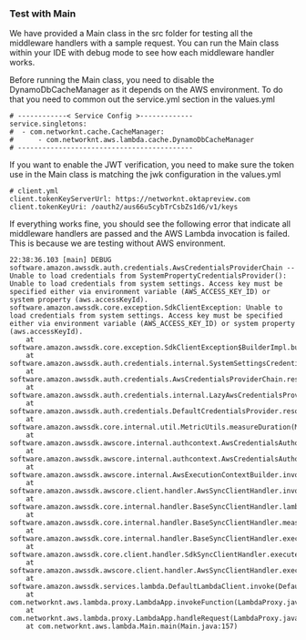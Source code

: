 ### Test with Main

We have provided a Main class in the src folder for testing all the middleware handlers with a sample request. You can run the Main class within your IDE with debug mode to see how each middleware handler works.

Before running the Main class, you need to disable the DynamoDbCacheManager as it depends on the AWS environment. To do that you need to common out the service.yml section in the values.yml

```
# ------------< Service Config >-------------
service.singletons:
#  - com.networknt.cache.CacheManager:
#      - com.networknt.aws.lambda.cache.DynamoDbCacheManager
# -------------------------------------------
```

If you want to enable the JWT verification, you need to make sure the token use in the Main class is matching the jwk configuration in the values.yml

```
# client.yml
client.tokenKeyServerUrl: https://networknt.oktapreview.com
client.tokenKeyUri: /oauth2/aus66u5cybTrCsbZs1d6/v1/keys
```

If everything works fine, you should see the following error that indicate all middleware handlers are passed and the AWS Lambda invocation is failed. This is because we are testing without AWS environment.

```
22:38:36.103 [main] DEBUG software.amazon.awssdk.auth.credentials.AwsCredentialsProviderChain -- Unable to load credentials from SystemPropertyCredentialsProvider(): Unable to load credentials from system settings. Access key must be specified either via environment variable (AWS_ACCESS_KEY_ID) or system property (aws.accessKeyId).
software.amazon.awssdk.core.exception.SdkClientException: Unable to load credentials from system settings. Access key must be specified either via environment variable (AWS_ACCESS_KEY_ID) or system property (aws.accessKeyId).
	at software.amazon.awssdk.core.exception.SdkClientException$BuilderImpl.build(SdkClientException.java:111)
	at software.amazon.awssdk.auth.credentials.internal.SystemSettingsCredentialsProvider.resolveCredentials(SystemSettingsCredentialsProvider.java:58)
	at software.amazon.awssdk.auth.credentials.AwsCredentialsProviderChain.resolveCredentials(AwsCredentialsProviderChain.java:96)
	at software.amazon.awssdk.auth.credentials.internal.LazyAwsCredentialsProvider.resolveCredentials(LazyAwsCredentialsProvider.java:45)
	at software.amazon.awssdk.auth.credentials.DefaultCredentialsProvider.resolveCredentials(DefaultCredentialsProvider.java:126)
	at software.amazon.awssdk.core.internal.util.MetricUtils.measureDuration(MetricUtils.java:50)
	at software.amazon.awssdk.awscore.internal.authcontext.AwsCredentialsAuthorizationStrategy.resolveCredentials(AwsCredentialsAuthorizationStrategy.java:100)
	at software.amazon.awssdk.awscore.internal.authcontext.AwsCredentialsAuthorizationStrategy.addCredentialsToExecutionAttributes(AwsCredentialsAuthorizationStrategy.java:77)
	at software.amazon.awssdk.awscore.internal.AwsExecutionContextBuilder.invokeInterceptorsAndCreateExecutionContext(AwsExecutionContextBuilder.java:123)
	at software.amazon.awssdk.awscore.client.handler.AwsSyncClientHandler.invokeInterceptorsAndCreateExecutionContext(AwsSyncClientHandler.java:69)
	at software.amazon.awssdk.core.internal.handler.BaseSyncClientHandler.lambda$execute$1(BaseSyncClientHandler.java:78)
	at software.amazon.awssdk.core.internal.handler.BaseSyncClientHandler.measureApiCallSuccess(BaseSyncClientHandler.java:179)
	at software.amazon.awssdk.core.internal.handler.BaseSyncClientHandler.execute(BaseSyncClientHandler.java:76)
	at software.amazon.awssdk.core.client.handler.SdkSyncClientHandler.execute(SdkSyncClientHandler.java:45)
	at software.amazon.awssdk.awscore.client.handler.AwsSyncClientHandler.execute(AwsSyncClientHandler.java:56)
	at software.amazon.awssdk.services.lambda.DefaultLambdaClient.invoke(DefaultLambdaClient.java:2694)
	at com.networknt.aws.lambda.proxy.LambdaApp.invokeFunction(LambdaProxy.java:132)
	at com.networknt.aws.lambda.proxy.LambdaApp.handleRequest(LambdaProxy.java:94)
	at com.networknt.aws.lambda.Main.main(Main.java:157)
```
